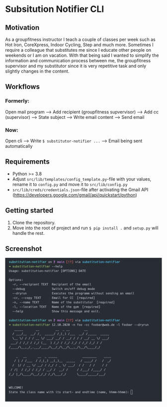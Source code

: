 # Subsitution Notifier CLI

## Motivation

As a groupfitness instructor I teach a couple of classes per week such as Hot Iron, CoreXpress, Indoor Cycling, Step and much more. Sometimes I require a colleague that substitutes me since I educate other people on weekends or I am on vacation. With that being said I wanted to simplify the information and communication process between me, the groupfitness supervisor and my substitutor since it is very repetitive task and only slightly changes in the content.

## Workflows

### Formerly:

Open mail program --> Add recipient (groupfitness supvervisor) --> Add cc (supervisor) --> State subject --> Write email content --> Send email

### Now:

Open cli --> Write `$ substitutor-notifier ...` --> Email being sent automatically

## Requirements

- Python >= 3.8
- Adjust `src/lib/templates/config_template.py`-file with your values, rename it to `config.py` and move it to `src/lib/config.py`
- `src/lib/creds/credentials.json`-file after activating the Gmail API (https://developers.google.com/gmail/api/quickstart/python)

## Getting started

1. Clone the repository.
2. Move into the root of project and run `$ pip install .` and `setup.py` will handle the rest.

## Screenshot

![](assets/screenshot.png)
